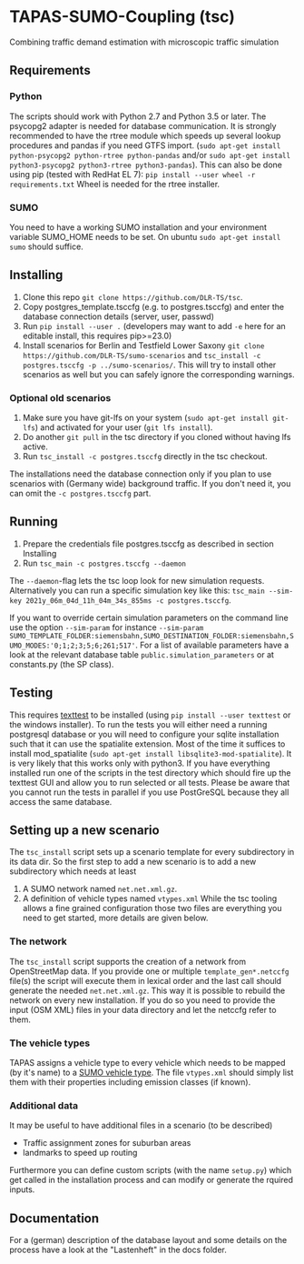 # TAPAS-SUMO-Coupling (tsc)
Combining traffic demand estimation with microscopic traffic simulation

## Requirements

### Python
The scripts should work with Python 2.7 and Python 3.5 or later. The psycopg2 adapter is needed for database communication.
It is strongly recommended to have the rtree module which speeds up several lookup procedures and pandas
if you need GTFS import.
(`sudo apt-get install python-psycopg2 python-rtree python-pandas` and/or `sudo apt-get install python3-psycopg2 python3-rtree python3-pandas`).
This can also be done using pip (tested with RedHat EL 7):
`pip install --user wheel -r requirements.txt`
Wheel is needed for the rtree installer.

### SUMO
You need to have a working SUMO installation and your environment variable SUMO_HOME needs to be set. On ubuntu
`sudo apt-get install sumo` should suffice.

## Installing
1. Clone this repo `git clone https://github.com/DLR-TS/tsc`.
2. Copy postgres_template.tsccfg (e.g. to postgres.tsccfg) and enter the database connection details (server, user, passwd)
3. Run `pip install --user .` (developers may want to add `-e` here for an editable install, this requires pip>=23.0)
4. Install scenarios for Berlin and Testfield Lower Saxony `git clone https://github.com/DLR-TS/sumo-scenarios` and `tsc_install -c postgres.tsccfg -p ../sumo-scenarios/`. This will try to install other scenarios as well but you can safely ignore the corresponding warnings.

### Optional old scenarios
1. Make sure you have git-lfs on your system (`sudo apt-get install git-lfs`) and activated for your user (`git lfs install`).
2. Do another `git pull` in the tsc directory if you cloned without having lfs active.
3. Run `tsc_install -c postgres.tsccfg` directly in the tsc checkout.

The installations need the database connection only if you plan to use scenarios with (Germany wide) background traffic.
If you don't need it, you can omit the `-c postgres.tsccfg` part.

## Running
1. Prepare the credentials file postgres.tsccfg as described in section Installing
2. Run `tsc_main -c postgres.tsccfg --daemon`

The `--daemon`-flag lets the tsc loop look for new simulation requests. Alternatively you can run a specific
simulation key like this: `tsc_main --sim-key 2021y_06m_04d_11h_04m_34s_855ms -c postgres.tsccfg`.

If you want to override certain simulation parameters on the command line use the option `--sim-param` for instance
`--sim-param SUMO_TEMPLATE_FOLDER:siemensbahn,SUMO_DESTINATION_FOLDER:siemensbahn,SUMO_MODES:'0;1;2;3;5;6;261;517'`.
For a list of available parameters have a look at the relevant database table `public.simulation_parameters` or at constants.py (the SP class).

## Testing
This requires [texttest](https://www.texttest.org/) to be installed (using `pip install --user texttest` or the windows installer).
To run the tests you will either need a running postgresql database or you will need to configure your sqlite installation such that it can use the spatialite extension.
Most of the time it suffices to install mod_spatialite (`sudo apt-get install libsqlite3-mod-spatialite`). It is very likely that this works only with python3.
If you have everything installed run one of the scripts in the test directory which should fire up the texttest GUI
and allow you to run selected or all tests. Please be aware that you cannot run the tests in parallel
if you use PostGreSQL because they all access the same database.

## Setting up a new scenario
The `tsc_install` script sets up a scenario template for every subdirectory in its data dir.
So the first step to add a new scenario is to add a new subdirectory which needs at least
1. A SUMO network named `net.net.xml.gz`.
2. A definition of vehicle types named `vtypes.xml`
While the tsc tooling allows a fine grained configuration those two files are everything you need to get started,
more details are given below.

### The network
The `tsc_install` script supports the creation of a network from OpenStreetMap data.
If you provide one or multiple `template_gen*.netccfg` file(s) the script will execute them in lexical order
and the last call should generate the needed `net.net.xml.gz`. This way it is possible to rebuild the network
on every new installation. If you do so you need to provide the input (OSM XML) files in your data directory and
let the netccfg refer to them.

### The vehicle types
TAPAS assigns a vehicle type to every vehicle which needs to be mapped (by it's name) to a 
[SUMO vehicle type](https://sumo.dlr.de/docs/Definition_of_Vehicles%2C_Vehicle_Types%2C_and_Routes.html#vehicle_types).
The file `vtypes.xml` should simply list them with their properties including emission classes (if known).

### Additional data
It may be useful to have additional files in a scenario (to be described)
- Traffic assignment zones for suburban areas
- landmarks to speed up routing

Furthermore you can define custom scripts (with the name `setup.py`) which get called in the installation process
and can modify or generate the rquired inputs.

## Documentation
For a (german) description of the database layout and some details on the process have a look at the "Lastenheft" in the docs folder.
